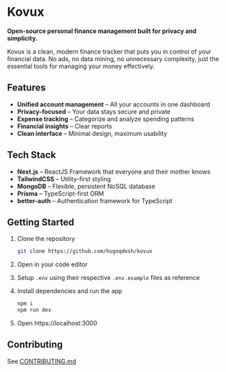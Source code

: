 # Kovux

**Open-source personal finance management built for privacy and simplicity.**

Kovux is a clean, modern finance tracker that puts you in control of your financial data. No ads, no data mining, no unnecessary complexity, just the essential tools for managing your money effectively.

## Features

- **Unified account management** – All your accounts in one dashboard
- **Privacy-focused** – Your data stays secure and private
- **Expense tracking** – Categorize and analyze spending patterns
- **Financial insights** – Clear reports
- **Clean interface** – Minimal design, maximum usability

## Tech Stack

- **Next.js** – ReactJS Framework that everyone and their mother knows
- **TailwindCSS** – Utility-first styling
- **MongoDB** – Flexible, persistent NoSQL database
- **Prisma** – TypeScript-first ORM
- **better-auth** – Authentication framework for TypeScript

## Getting Started

1. Clone the repository

   ```bash
   git clone https://github.com/hugoqdesh/kovux
   ```

2. Open in your code editor

3. Setup `.env` using their respective `.env.example` files as reference

4. Install dependencies and run the app

   ```bash
   npm i
   npm run dev
   ```

5. Open https://localhost:3000

## Contributing

See [CONTRIBUTING.md](/CONTRIBUTING.md)
